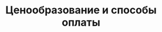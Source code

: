 ---
layout: article
title: Ценообразование и способы оплаты
breadcrumbs:
  - name: Клиентам
    url: /clients/
breadcrumbCurrent: true

# seo:
#   description: Наша лаборатория выполняет профессиональный ремонт HDD и восстановление жестких дисков всех типов SATA, SAS, SCSI, IDE (ATA), ведущих производителей жестких дисков.
#   h1: Контактная информация
#   keywords: лаборатория по восстановлению данных
#   title: Контактная информация компании "Back way"
---